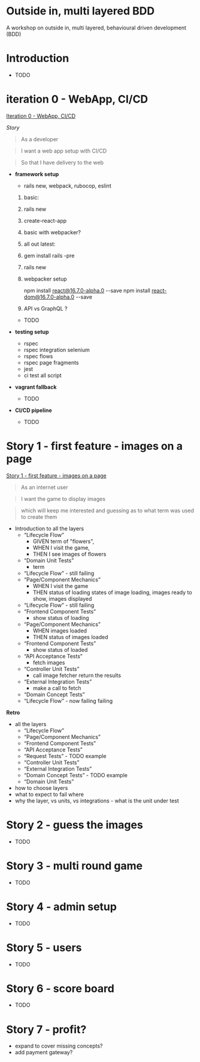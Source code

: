 # Outside in, multi layered BDD

A workshop on outside in, multi layered, behavioural driven development (BDD)

# Introduction

  * TODO

# iteration 0 - WebApp, CI/CD

[Iteration 0 - WebApp, CI/CD](/iteration-0/README.md)

_Story_

> As a developer

> I want a web app setup with CI/CD

> So that I have delivery to the web

* **framework setup**
  * rails new, webpack, rubocop, eslint
  1. basic:
    1. rails new
    1. create-react-app
  1. basic with webpacker?
  1. all out latest:
    1. gem install rails -pre
    1. rails new
    1. webpacker setup

       npm install react@16.7.0-alpha.0 --save
       npm install react-dom@16.7.0-alpha.0 --save

  1. API vs GraphQL ?
    * TODO

* **testing setup**
  * rspec
  * rspec integration selenium
  * rspec flows
  * rspec page fragments
  * jest
  * ci test all script

* **vagrant fallback**
  * TODO

* **CI/CD pipeline**
  * TODO

# Story 1 - first feature - images on a page

[Story 1 - first feature - images on a page](/story-1/README.md)

> As an internet user

> I want the game to display images

> which will keep me interested and guessing as to what term was used to create them

* Introduction to all the layers
  * “Lifecycle Flow”
    - GIVEN term of "flowers",
    - WHEN I visit the game,
    - THEN I see images of flowers
  * “Domain Unit Tests”
    - term
  * “Lifecycle Flow” - still failing
  * “Page/Component Mechanics”
    - WHEN I visit the game
    - THEN status of loading
    states of image loading, images ready to show, images displayed
  * “Lifecycle Flow” - still failing
  * “Frontend Component Tests”
    - show status of loading
  * “Page/Component Mechanics”
    - WHEN images loaded
    - THEN status of images loaded
  * “Frontend Component Tests”
    - show status of loaded
  * “API Acceptance Tests”
    - fetch images
  * “Controller Unit Tests”
    - call image fetcher return the results
  * “External Integration Tests”
    - make a call to fetch
  * “Domain Concept Tests”
  * “Lifecycle Flow” - now failing failing

**Retro**

- all the layers
  * “Lifecycle Flow”
  * “Page/Component Mechanics”
  * “Frontend Component Tests”
  * “API Acceptance Tests”
  * “Request Tests” - TODO example
  * “Controller Unit Tests”
  * “External Integration Tests”
  * “Domain Concept Tests” - TODO example
  * “Domain Unit Tests”
- how to choose layers
- what to expect to fail where
- why the layer, vs units, vs integrations - what is the unit under test

# Story 2 - guess the images

  * TODO

# Story 3 - multi round game

  * TODO

# Story 4 - admin setup

  * TODO

# Story 5 - users

  * TODO

# Story 6 - score board

  * TODO

# Story 7 - profit?

- expand to cover missing concepts?
- add payment gateway?

